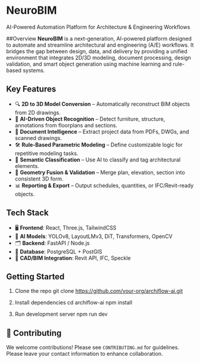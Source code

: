# NeuroBIM
AI-Powered Automation Platform for Architecture &amp; Engineering Workflows

##Overview
**NeuroBIM** is a next-generation, AI-powered platform designed to automate and streamline architectural and engineering (A/E) workflows. It bridges the gap between design, data, and delivery by providing a unified environment that integrates 2D/3D modeling, document processing, design validation, and smart object generation using machine learning and rule-based systems.

## Key Features

- 🔍 **2D to 3D Model Conversion** – Automatically reconstruct BIM objects from 2D drawings.
- 🤖 **AI-Driven Object Recognition** – Detect furniture, structure, annotations from floorplans and sections.
- 📄 **Document Intelligence** – Extract project data from PDFs, DWGs, and scanned drawings.
- 🛠️ **Rule-Based Parametric Modeling** – Define customizable logic for repetitive modeling tasks.
- 🧠 **Semantic Classification** – Use AI to classify and tag architectural elements.
- 📐 **Geometry Fusion & Validation** – Merge plan, elevation, section into consistent 3D form.
- 📊 **Reporting & Export** – Output schedules, quantities, or IFC/Revit-ready objects.

## Tech Stack

- 🖥️ **Frontend**: React, Three.js, TailwindCSS
- 🧠 **AI Models**: YOLOv8, LayoutLMv3, DiT, Transformers, OpenCV
- 🗂️ **Backend**: FastAPI / Node.js
- 💾 **Database**: PostgreSQL + PostGIS
- 📐 **CAD/BIM Integration**: Revit API, IFC, Speckle

## Getting Started

1. Clone the repo
git clone https://github.com/your-org/archiflow-ai.git

2. Install dependencies
cd archiflow-ai
npm install

3. Run development server
npm run dev

## 🤝 Contributing
We welcome contributions! Please see `CONTRIBUTING.md` for guidelines.
Please leave your contact information to enhance collaboration.
